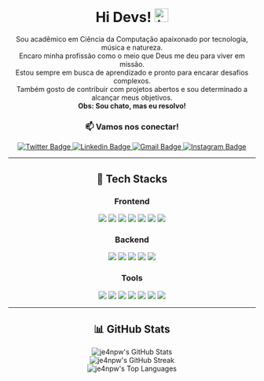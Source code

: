 <p align="center">
  <h1 align="center">Hi Devs! <img src="https://user-images.githubusercontent.com/1303154/88677602-1635ba80-d120-11ea-84d8-d263ba5fc3c0.gif" width="28px" height="28px" alt="hi"></h1>

  <p align="center">
    Sou acadêmico em Ciência da Computação apaixonado por tecnologia, música e natureza. <br>
    Encaro minha profissão como o meio que Deus me deu para viver em missão. <br>
    Estou sempre em busca de aprendizado e pronto para encarar desafios complexos. <br>
    Também gosto de contribuir com projetos abertos e sou determinado a alcançar meus objetivos. <br>
    <strong>Obs: Sou chato, mas eu resolvo!</strong>
  </p>

  <h3 align="center">📫 Vamos nos conectar!</h3>

  <p align="center">
    <a href="https://twitter.com/je4npw">
      <img src="https://img.shields.io/badge/-@je4npw-1ca0f1?style=flat&labelColor=1ca0f1&logo=twitter&logoColor=white" alt="Twitter Badge"/>
    </a>
    <a href="https://www.linkedin.com/in/je4npw/">
      <img src="https://img.shields.io/badge/-je4npw-0e76a8?style=flat&labelColor=0e76a8&logo=linkedin&logoColor=white" alt="Linkedin Badge"/>
    </a>
    <a href="mailto:je4n.pw@gmail.com">
      <img src="https://img.shields.io/badge/-je4n.pw-c0392b?style=flat&labelColor=c0392b&logo=gmail&logoColor=white" alt="Gmail Badge"/>
    </a>
    <a href="https://instagram.com/je4npw">
      <img src="https://img.shields.io/badge/-je4n.pw-ffffff?style=flat&labelColor=white&logo=Instagram&logoColor=purple" alt="Instagram Badge"/>
    </a>
  </p>

---

<h2 align="center">💼 Tech Stacks</h2>

<h3 align="center">Frontend</h3>

<p align="center">
  <img src="https://img.shields.io/badge/PHP-764ABC.svg?style=for-the-badge&logo=PHP&logoColor=white"/>
  <img src="https://img.shields.io/badge/-Laravel-ff2d20?style=for-the-badge&logo=laravel&logoColor=white"/>
  <img src="https://img.shields.io/badge/Next.js-000000.svg?style=for-the-badge&logo=nextdotjs&logoColor=white"/>
  <img src="https://img.shields.io/badge/React-61DAFB.svg?style=for-the-badge&logo=React&logoColor=black"/>
  <img src="https://img.shields.io/badge/TypeScript-3178C6.svg?style=for-the-badge&logo=TypeScript&logoColor=white"/>
  <img src="https://img.shields.io/badge/JavaScript-F7DF1E.svg?style=for-the-badge&logo=JavaScript&logoColor=black"/>
  <img src="https://img.shields.io/badge/Tailwind%20CSS-06B6D4.svg?style=for-the-badge&logo=Tailwind-CSS&logoColor=white"/>
</p>

<h3 align="center">Backend</h3>

<p align="center">
  <img src="https://img.shields.io/badge/MySQL-white?style=for-the-badge&logo=mysql&logoColor=blue"/>
  <img src="https://img.shields.io/badge/MariaDB-white?style=for-the-badge&logo=mariadb&logoColor=blue"/>
  <img src="https://img.shields.io/badge/Node.js-339933?style=for-the-badge&logo=nodedotjs&logoColor=white"/>
  <img src="https://img.shields.io/badge/Mongoose-green?style=for-the-badge&logo=mongoose&logoColor=white"/>
  <img src="https://img.shields.io/badge/MongoDB-green?style=for-the-badge&logo=mongodb&logoColor=white"/>
</p>

<h3 align="center">Tools</h3>

<p align="center">
  <img src="https://img.shields.io/badge/Arch_Linux-1793D1?style=for-the-badge&logo=arch-linux&logoColor=white"/>
  <img src="https://img.shields.io/badge/-Phpstorm-8d3ff0?style=for-the-badge&logo=phpstorm&logoColor=white"/>
  <img src="https://img.shields.io/badge/-Webstorm-ffea24?style=for-the-badge&logo=webstorm&logoColor=black"/>
  <img src="https://img.shields.io/badge/-Git-F05032?style=for-the-badge&logo=git&logoColor=white"/>
  <img src="https://img.shields.io/badge/Github-00C7B7?style=for-the-badge&logo=github&logoColor=white"/>
  <img src="https://img.shields.io/badge/Vercel-000000?style=for-the-badge&logo=vercel&logoColor=white"/>
  <img src="https://img.shields.io/badge/Vite-646CFF.svg?style=for-the-badge&logo=Vite&logoColor=white"/>
</p>

---

<h2 align="center">📊 GitHub Stats</h2>

<p align="center">
  <img src="https://github-readme-stats.vercel.app/api?username=je4npw&theme=dracula&show_icons=true&hide_border=false&count_private=true" alt="je4npw's GitHub Stats"/>
  <br/>
  <img src="https://github-readme-streak-stats.herokuapp.com/?user=je4npw&theme=dracula&hide_border=false" alt="je4npw's GitHub Streak"/>
  <br/>
  <img src="https://github-readme-stats.vercel.app/api/top-langs/?username=je4npw&theme=dracula&show_icons=true&hide_border=false&layout=compact" alt="je4npw's Top Languages"/>
</p>
